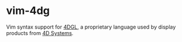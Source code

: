 # vim-4dg

Vim syntax support for [4DGL](https://resources.4dsystems.com.au/manuals/4dgl),
a proprietary language used by display products from [4D
Systems](https://github.com/4dsystems).
